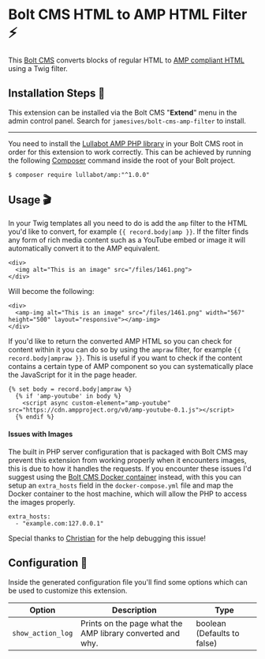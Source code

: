 # Bolt CMS HTML to AMP HTML Filter ⚡

This [Bolt CMS](https://bolt.cm/) converts blocks of regular HTML to [AMP compliant HTML](https://www.ampproject.org/) using a Twig filter.

## Installation Steps 💽
This extension can be installed via the Bolt CMS "**Extend**" menu in the admin control panel. Search for `jamesives/bolt-cms-amp-filter` to install.

---

You need to install the [Lullabot AMP PHP library](https://github.com/Lullabot/amp-library) in your Bolt CMS root in order for this extension to work correctly. This can be achieved by running the following [Composer](https://getcomposer.org/) command inside the root of your Bolt project.

```
$ composer require lullabot/amp:"^1.0.0"
```

## Usage 🎬
In your Twig templates all you need to do is add the `amp` filter to the HTML you'd like to convert, for example `{{ record.body|amp }}`. If the filter finds any form of rich media content such as a YouTube embed or image it will automatically convert it to the AMP equivalent.

```
<div>
  <img alt="This is an image" src="/files/1461.png">
</div>
```

Will become the following:

```
<div>
  <amp-img alt="This is an image" src="/files/1461.png" width="567" height="500" layout="responsive"></amp-img>
</div>
```

If you'd like to return the converted AMP HTML so you can check for content within it you can do so by using the `ampraw` filter, for example `{{ record.body|ampraw }}`. This is useful if you want to check if the content contains a certain type of AMP component so you can systematically place the JavaScript for it in the page header.

```
{% set body = record.body|ampraw %}
  {% if 'amp-youtube' in body %}
    <script async custom-element="amp-youtube" src="https://cdn.ampproject.org/v0/amp-youtube-0.1.js"></script>   
  {% endif %}
```

#### Issues with Images
The built in PHP server configuration that is packaged with Bolt CMS may prevent this extension from working properly when it encounters images, this is due to how it handles the requests. If you encounter these issues I'd suggest using the [Bolt CMS Docker container](https://github.com/rossriley/docker-bolt) instead, with this you can setup an `extra_hosts` field in the `docker-compose.yml` file and map the Docker container to the host machine, which will allow the PHP to access the images properly.

```
extra_hosts:
  - "example.com:127.0.0.1"
```

Special thanks to [Christian](https://github.com/CristianAThompson) for the help debugging this issue! 

## Configuration 📁
Inside the generated configuration file you'll find some options which can be used to customize this extension.

| Option | Description | Type |
| ------------- | ------------- | ------------- |
| `show_action_log`  |  Prints on the page what the AMP library converted and why. | boolean (Defaults to false) |
